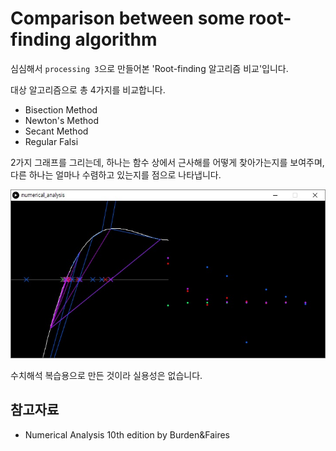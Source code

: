 # Comparison between some root-finding algorithm

심심해서 `processing 3`으로 만들어본 'Root-finding 알고리즘 비교'입니다. 

대상 알고리즘으로 총 4가지를 비교합니다.

- Bisection Method
- Newton's Method
- Secant Method
- Regular Falsi

2가지 그래프를 그리는데, 하나는 함수 상에서 근사해를 어떻게 찾아가는지를 보여주며, 다른 하나는 얼마나 수렴하고 있는지를 점으로 나타냅니다.

![](./example.jpg)

수치해석 복습용으로 만든 것이라 실용성은 없습니다.



## 참고자료

- Numerical Analysis 10th edition by Burden&Faires